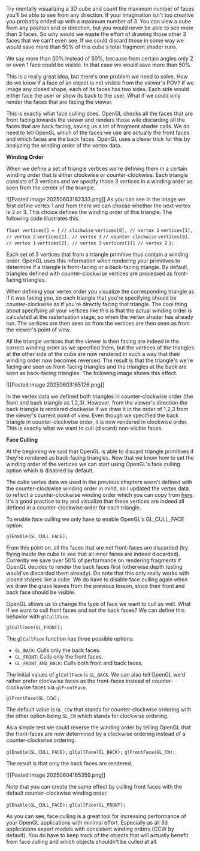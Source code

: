 Try mentally visualizing a 3D cube and count the maximum number of faces you'll be able to see from any direction. If your imagination isn't too creative you probably ended up with a maximum number of 3. You can view a cube from any position and or direction, but you would never be able to see more than 3 faces. So why would we waste the effort of drawing those other 3 faces that we can't even see. If we could discard those in some way we would save more than 50% of this cube's total fragment shader runs. 

We say more than 50% instead of 50%, because from certain angles only 2 or even 1 face could be visible. In that case we would save more than 50%.

This is a really great idea, but there's one problem we need to solve. How do we know if a face of an object is not visible from the viewer's POV? If we image any closed shape, each of its faces has two sides. Each side would either face the user or show its back to the user. What if we could only render the faces that are facing the viewer.

This is exactly what face culling does. OpenGL checks all the faces that are front facing towards the viewer and renders those wile discarding all the faces that are back facing, saving us a lot of fragment shader calls. We do need to tell OpenGL which of the faces we use are actually the front faces and which faces are the back faces. OpenGL uses a clever trick for this by analyzing the winding order of the vertex data. 

**Winding Order**

When we define a set of triangle vertices we're defining them in a certain winding order that is either clockwise or counter-clockwise. Each triangle consists of 3 vertices and we specify those 3 vertices in a winding order as seen from the center of the triangle. 

![[Pasted image 20250603162333.png]]
As you can see in the image we first define vertex 1 and from there we can choose whether the next vertex is 2 or 3. This choice defines the winding order of this triangle. The following code illustrates this. 

`float vertices[] = {`
	`// clockwise`
	`vertices[0], // vertex 1`
	`vertices[1], // vertex 2`
	`vertices[2], // vertex 3`
	`// counter-clockwise`
	`vertices[0], // vertex 1`
	`vertices[2], // vertex 3`
	`vertices[1]1 // vertex 2`
`};`

Each set of 3 vertices that from a triangle primitive thus contain a winding order. OpenGL uses this information when rendering your primitives to determine if a triangle is front-facing or a back-facing triangle. By default, triangles defined with counter-clockwise vertices are processed as front-facing triangles. 

When defining your vertex order you visualize the corresponding triangle as if it was facing you, so each triangle that you're specifying should be counter-clockwise as if you're directly facing that triangle. The cool thing about specifying all your vertices like this is that the actual winding order is calculated at the rasterization stage, so when the vertex shader has already run. The vertices are then seen as from the vertices are then seen as from the viewer's point of view. 

All the triangle vertices that the viewer is then facing are indeed in the correct winding order as we specified them, but the vertices of the triangles at the other side of the cube are now rendered in such a way that their winding order now becomes reversed. The result is that the triangle's we're facing are seen as front-facing triangles and the triangles at the back are seen as back-facing triangles. The following image shows this effect.

![[Pasted image 20250603165126.png]]

In the vertex data we defined both triangles in counter-clockwise order (the front and back triangle as 1,2,3). However, from the viewer's direction the back triangle is rendered clockwise if we draw it in the order of 1,2,3 from the viewer's current point of view. Even though we specified the back triangle in counter-clockwise order, it is now rendered in clockwise order. This is exactly what we want to cull (discard) non-visible faces. 

**Face Culling**

At the beginning we said that OpenGL is able to discard triangle primitives if they're rendered as back-facing triangles. Now that we know how to set the winding order of the vertices we can start using OpenGL's face culling option which is disabled by default.

The cube vertex data we used in the previous chapters wasn't defined with the counter-clockwise winding order in mind, so I updated the vertex data to reflect a counter-clockwise winding order which you can copy from [here](https://learnopengl.com/code_viewer.php?code=advanced/faceculling_vertexdata). It's a good practice to try and visualize that these vertices are indeed all defined in a counter-clockwise order for each triangle.

To enable face culling we only have to enable OpenGL's GL_CULL_FACE option.

`glEnable(GL_CULL_FACE);`

From this point on, all the faces that are not front-faces are discarded (try flying inside the cube to see that all inner faces are indeed discarded). Currently we save over 50% of performance on rendering fragments if OpenGL decides to render the back faces first (otherwise depth testing would've discarded them already). Do note that this only really works with closed shapes like a cube. We do have to disable face culling again when we draw the grass leaves from the previous lesson, since their front and back face should be visible. 

OpenGL allows us to change the type of face we want to cull as well. What if we want to cull front faces and not the back faces? We can define this behavior with `glCullFace`.

`glCullFace(GL_FRONT);`

The `glCullFace` function has three possible options:
- `GL_BACK`: Culls only the back faces.
- `GL_FRONT`: Culls only the front faces. 
- `GL_FRONT_AND_BACK`: Culls both front and back faces. 

The initial values of `glCullFace` is `GL_BACK`. We can also tell OpenGL we'd rather prefer clockwise faces as the front-faces instead of counter-clockwise faces via `glFrontFace`.

`glFrontFace(GL_CCW);`

The default value is `GL_CCW` that stands for counter-clockwise ordering with the other option being `GL_CW` which stands for clockwise ordering. 

As a simple test we could reverse the winding order by telling OpenGL that the front-faces are now determined by a clockwise ordering instead of a counter-clockwise ordering. 

`glEnable(GL_CULL_FACE);`
`glCullFace(GL_BACK);`
`glFrontFace(GL_CW);`

The result is that only the back faces are rendered. 

![[Pasted image 20250604165359.png]]

Note that you can create the same effect by culling front faces with the default counter-clockwise winding order.

`glEnable(GL_CULL_FACE);`
`glCullFace(GL_FRONT);`

As you can see, face culling is a great tool for increasing performance of your OpenGL applications with minimal effort. Especially as all 3d applications export models with consistent winding orders (CCW by default). You do have to keep track of the objects that will actually benefit from face culling and which objects shouldn't be culled at all. 